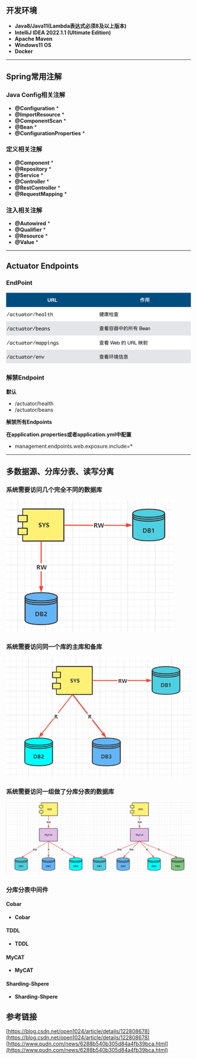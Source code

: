 ## 开发环境
* **Java8/Java11(Lambda表达式必须8及以上版本)**
* **IntelliJ IDEA 2022.1.1 (Ultimate Edition)**
* **Apache Maven**
* **Windows11 OS**
* **Docker**

***

## Spring常用注解
### Java Config相关注解
* **@Configuration**
  * 
* **@ImportResource**
  * 
* **@ComponentScan**
  * 
* **@Bean**
  * 
* **@ConfigurationProperties**
  * 

### 定义相关注解
* **@Component**
  * 
* **@Repository**
  * 
* **@Service**
  * 
* **@Controller**
  * 
* **@RestController**
  * 
* **@RequestMapping**
  * 

### 注入相关注解
* **@Autowired**
  * 
* **@Qualifier**
  * 
* **@Resource**
  * 
* **@Value**
  * 

***

## Actuator Endpoints
### EndPoint
![img.png](images/img.png)

### 解禁Endpoint
**默认**
* /actuator/health
* /actuator/beans

**解禁所有Endpoints**

**在application.properties或者application.yml中配置**
* management.endpoints.web.exposure.include=*

***

## 多数据源、分库分表、读写分离
### 系统需要访问几个完全不同的数据库
![img_1.png](images/img_1.png)

### 系统需要访问同一个库的主库和备库
![img_2.png](images/img_2.png)

### 系统需要访问一组做了分库分表的数据库
![img_3.png](images/img_3.png)

### 分库分表中间件
#### Cobar
* **Cobar**

#### TDDL
* **TDDL**

#### MyCAT
* **MyCAT**

#### Sharding-Shpere
* **Sharding-Shpere**


## 参考链接
[https://blog.csdn.net/open1024/article/details/122808678](https://blog.csdn.net/open1024/article/details/122808678)
[https://www.pudn.com/news/6288b540b305d84a4fb39bca.html](https://www.pudn.com/news/6288b540b305d84a4fb39bca.html)